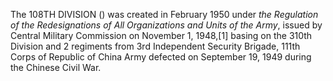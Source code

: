 The 108TH DIVISION () was created in February 1950 under _the Regulation of the Redesignations of All Organizations and Units of the Army_, issued by Central Military Commission on November 1, 1948,[1] basing on the 310th Division and 2 regiments from 3rd Independent Security Brigade, 111th Corps of Republic of China Army defected on September 19, 1949 during the Chinese Civil War.
